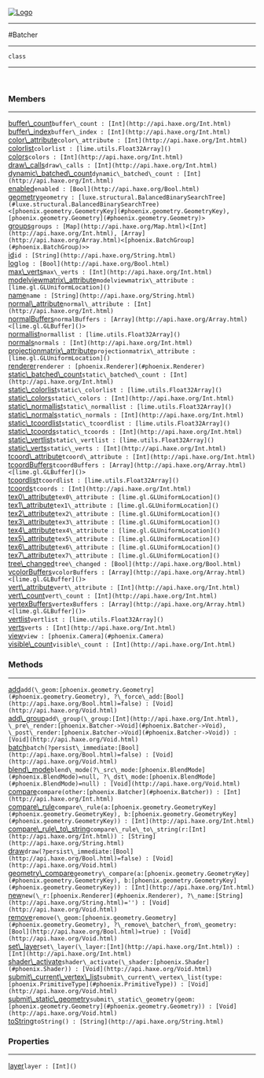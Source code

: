 
[![Logo](../../images/logo.png)](../../api/index.html)

---



#Batcher



---

`class`
<span class="meta">

</span>


---

&nbsp;
&nbsp;

<h3>Members</h3> <hr/><span class="member apipage">
            <a name="buffer_count"><a class="lift" href="#buffer_count">buffer\_count</a></a><code class="signature apipage">buffer\_count : [Int](http://api.haxe.org/Int.html)</code><br/></span>
        <span class="small_desc_flat"></span><span class="member apipage">
            <a name="buffer_index"><a class="lift" href="#buffer_index">buffer\_index</a></a><code class="signature apipage">buffer\_index : [Int](http://api.haxe.org/Int.html)</code><br/></span>
        <span class="small_desc_flat"></span><span class="member apipage">
            <a name="color_attribute"><a class="lift" href="#color_attribute">color\_attribute</a></a><code class="signature apipage">color\_attribute : [Int](http://api.haxe.org/Int.html)</code><br/></span>
        <span class="small_desc_flat"></span><span class="member apipage">
            <a name="colorlist"><a class="lift" href="#colorlist">colorlist</a></a><code class="signature apipage">colorlist : [lime.utils.Float32Array]()</code><br/></span>
        <span class="small_desc_flat"></span><span class="member apipage">
            <a name="colors"><a class="lift" href="#colors">colors</a></a><code class="signature apipage">colors : [Int](http://api.haxe.org/Int.html)</code><br/></span>
        <span class="small_desc_flat"></span><span class="member apipage">
            <a name="draw_calls"><a class="lift" href="#draw_calls">draw\_calls</a></a><code class="signature apipage">draw\_calls : [Int](http://api.haxe.org/Int.html)</code><br/></span>
        <span class="small_desc_flat"></span><span class="member apipage">
            <a name="dynamic_batched_count"><a class="lift" href="#dynamic_batched_count">dynamic\_batched\_count</a></a><code class="signature apipage">dynamic\_batched\_count : [Int](http://api.haxe.org/Int.html)</code><br/></span>
        <span class="small_desc_flat"></span><span class="member apipage">
            <a name="enabled"><a class="lift" href="#enabled">enabled</a></a><code class="signature apipage">enabled : [Bool](http://api.haxe.org/Bool.html)</code><br/></span>
        <span class="small_desc_flat"></span><span class="member apipage">
            <a name="geometry"><a class="lift" href="#geometry">geometry</a></a><code class="signature apipage">geometry : [luxe.structural.BalancedBinarySearchTree](#luxe.structural.BalancedBinarySearchTree)&lt;[phoenix.geometry.GeometryKey](#phoenix.geometry.GeometryKey), [phoenix.geometry.Geometry](#phoenix.geometry.Geometry)&gt;</code><br/></span>
        <span class="small_desc_flat"></span><span class="member apipage">
            <a name="groups"><a class="lift" href="#groups">groups</a></a><code class="signature apipage">groups : [Map](http://api.haxe.org/Map.html)&lt;[Int](http://api.haxe.org/Int.html), [Array](http://api.haxe.org/Array.html)&lt;[phoenix.BatchGroup](#phoenix.BatchGroup)&gt;&gt;</code><br/></span>
        <span class="small_desc_flat"></span><span class="member apipage">
            <a name="id"><a class="lift" href="#id">id</a></a><code class="signature apipage">id : [String](http://api.haxe.org/String.html)</code><br/></span>
        <span class="small_desc_flat"></span><span class="member apipage">
            <a name="log"><a class="lift" href="#log">log</a></a><code class="signature apipage">log : [Bool](http://api.haxe.org/Bool.html)</code><br/></span>
        <span class="small_desc_flat"></span><span class="member apipage">
            <a name="max_verts"><a class="lift" href="#max_verts">max\_verts</a></a><code class="signature apipage">max\_verts : [Int](http://api.haxe.org/Int.html)</code><br/></span>
        <span class="small_desc_flat"></span><span class="member apipage">
            <a name="modelviewmatrix_attribute"><a class="lift" href="#modelviewmatrix_attribute">modelviewmatrix\_attribute</a></a><code class="signature apipage">modelviewmatrix\_attribute : [lime.gl.GLUniformLocation]()</code><br/></span>
        <span class="small_desc_flat"></span><span class="member apipage">
            <a name="name"><a class="lift" href="#name">name</a></a><code class="signature apipage">name : [String](http://api.haxe.org/String.html)</code><br/></span>
        <span class="small_desc_flat"></span><span class="member apipage">
            <a name="normal_attribute"><a class="lift" href="#normal_attribute">normal\_attribute</a></a><code class="signature apipage">normal\_attribute : [Int](http://api.haxe.org/Int.html)</code><br/></span>
        <span class="small_desc_flat"></span><span class="member apipage">
            <a name="normalBuffers"><a class="lift" href="#normalBuffers">normalBuffers</a></a><code class="signature apipage">normalBuffers : [Array](http://api.haxe.org/Array.html)&lt;[lime.gl.GLBuffer]()&gt;</code><br/></span>
        <span class="small_desc_flat"></span><span class="member apipage">
            <a name="normallist"><a class="lift" href="#normallist">normallist</a></a><code class="signature apipage">normallist : [lime.utils.Float32Array]()</code><br/></span>
        <span class="small_desc_flat"></span><span class="member apipage">
            <a name="normals"><a class="lift" href="#normals">normals</a></a><code class="signature apipage">normals : [Int](http://api.haxe.org/Int.html)</code><br/></span>
        <span class="small_desc_flat"></span><span class="member apipage">
            <a name="projectionmatrix_attribute"><a class="lift" href="#projectionmatrix_attribute">projectionmatrix\_attribute</a></a><code class="signature apipage">projectionmatrix\_attribute : [lime.gl.GLUniformLocation]()</code><br/></span>
        <span class="small_desc_flat"></span><span class="member apipage">
            <a name="renderer"><a class="lift" href="#renderer">renderer</a></a><code class="signature apipage">renderer : [phoenix.Renderer](#phoenix.Renderer)</code><br/></span>
        <span class="small_desc_flat"></span><span class="member apipage">
            <a name="static_batched_count"><a class="lift" href="#static_batched_count">static\_batched\_count</a></a><code class="signature apipage">static\_batched\_count : [Int](http://api.haxe.org/Int.html)</code><br/></span>
        <span class="small_desc_flat"></span><span class="member apipage">
            <a name="static_colorlist"><a class="lift" href="#static_colorlist">static\_colorlist</a></a><code class="signature apipage">static\_colorlist : [lime.utils.Float32Array]()</code><br/></span>
        <span class="small_desc_flat"></span><span class="member apipage">
            <a name="static_colors"><a class="lift" href="#static_colors">static\_colors</a></a><code class="signature apipage">static\_colors : [Int](http://api.haxe.org/Int.html)</code><br/></span>
        <span class="small_desc_flat"></span><span class="member apipage">
            <a name="static_normallist"><a class="lift" href="#static_normallist">static\_normallist</a></a><code class="signature apipage">static\_normallist : [lime.utils.Float32Array]()</code><br/></span>
        <span class="small_desc_flat"></span><span class="member apipage">
            <a name="static_normals"><a class="lift" href="#static_normals">static\_normals</a></a><code class="signature apipage">static\_normals : [Int](http://api.haxe.org/Int.html)</code><br/></span>
        <span class="small_desc_flat"></span><span class="member apipage">
            <a name="static_tcoordlist"><a class="lift" href="#static_tcoordlist">static\_tcoordlist</a></a><code class="signature apipage">static\_tcoordlist : [lime.utils.Float32Array]()</code><br/></span>
        <span class="small_desc_flat"></span><span class="member apipage">
            <a name="static_tcoords"><a class="lift" href="#static_tcoords">static\_tcoords</a></a><code class="signature apipage">static\_tcoords : [Int](http://api.haxe.org/Int.html)</code><br/></span>
        <span class="small_desc_flat"></span><span class="member apipage">
            <a name="static_vertlist"><a class="lift" href="#static_vertlist">static\_vertlist</a></a><code class="signature apipage">static\_vertlist : [lime.utils.Float32Array]()</code><br/></span>
        <span class="small_desc_flat"></span><span class="member apipage">
            <a name="static_verts"><a class="lift" href="#static_verts">static\_verts</a></a><code class="signature apipage">static\_verts : [Int](http://api.haxe.org/Int.html)</code><br/></span>
        <span class="small_desc_flat"></span><span class="member apipage">
            <a name="tcoord_attribute"><a class="lift" href="#tcoord_attribute">tcoord\_attribute</a></a><code class="signature apipage">tcoord\_attribute : [Int](http://api.haxe.org/Int.html)</code><br/></span>
        <span class="small_desc_flat"></span><span class="member apipage">
            <a name="tcoordBuffers"><a class="lift" href="#tcoordBuffers">tcoordBuffers</a></a><code class="signature apipage">tcoordBuffers : [Array](http://api.haxe.org/Array.html)&lt;[lime.gl.GLBuffer]()&gt;</code><br/></span>
        <span class="small_desc_flat"></span><span class="member apipage">
            <a name="tcoordlist"><a class="lift" href="#tcoordlist">tcoordlist</a></a><code class="signature apipage">tcoordlist : [lime.utils.Float32Array]()</code><br/></span>
        <span class="small_desc_flat"></span><span class="member apipage">
            <a name="tcoords"><a class="lift" href="#tcoords">tcoords</a></a><code class="signature apipage">tcoords : [Int](http://api.haxe.org/Int.html)</code><br/></span>
        <span class="small_desc_flat"></span><span class="member apipage">
            <a name="tex0_attribute"><a class="lift" href="#tex0_attribute">tex0\_attribute</a></a><code class="signature apipage">tex0\_attribute : [lime.gl.GLUniformLocation]()</code><br/></span>
        <span class="small_desc_flat"></span><span class="member apipage">
            <a name="tex1_attribute"><a class="lift" href="#tex1_attribute">tex1\_attribute</a></a><code class="signature apipage">tex1\_attribute : [lime.gl.GLUniformLocation]()</code><br/></span>
        <span class="small_desc_flat"></span><span class="member apipage">
            <a name="tex2_attribute"><a class="lift" href="#tex2_attribute">tex2\_attribute</a></a><code class="signature apipage">tex2\_attribute : [lime.gl.GLUniformLocation]()</code><br/></span>
        <span class="small_desc_flat"></span><span class="member apipage">
            <a name="tex3_attribute"><a class="lift" href="#tex3_attribute">tex3\_attribute</a></a><code class="signature apipage">tex3\_attribute : [lime.gl.GLUniformLocation]()</code><br/></span>
        <span class="small_desc_flat"></span><span class="member apipage">
            <a name="tex4_attribute"><a class="lift" href="#tex4_attribute">tex4\_attribute</a></a><code class="signature apipage">tex4\_attribute : [lime.gl.GLUniformLocation]()</code><br/></span>
        <span class="small_desc_flat"></span><span class="member apipage">
            <a name="tex5_attribute"><a class="lift" href="#tex5_attribute">tex5\_attribute</a></a><code class="signature apipage">tex5\_attribute : [lime.gl.GLUniformLocation]()</code><br/></span>
        <span class="small_desc_flat"></span><span class="member apipage">
            <a name="tex6_attribute"><a class="lift" href="#tex6_attribute">tex6\_attribute</a></a><code class="signature apipage">tex6\_attribute : [lime.gl.GLUniformLocation]()</code><br/></span>
        <span class="small_desc_flat"></span><span class="member apipage">
            <a name="tex7_attribute"><a class="lift" href="#tex7_attribute">tex7\_attribute</a></a><code class="signature apipage">tex7\_attribute : [lime.gl.GLUniformLocation]()</code><br/></span>
        <span class="small_desc_flat"></span><span class="member apipage">
            <a name="tree_changed"><a class="lift" href="#tree_changed">tree\_changed</a></a><code class="signature apipage">tree\_changed : [Bool](http://api.haxe.org/Bool.html)</code><br/></span>
        <span class="small_desc_flat"></span><span class="member apipage">
            <a name="vcolorBuffers"><a class="lift" href="#vcolorBuffers">vcolorBuffers</a></a><code class="signature apipage">vcolorBuffers : [Array](http://api.haxe.org/Array.html)&lt;[lime.gl.GLBuffer]()&gt;</code><br/></span>
        <span class="small_desc_flat"></span><span class="member apipage">
            <a name="vert_attribute"><a class="lift" href="#vert_attribute">vert\_attribute</a></a><code class="signature apipage">vert\_attribute : [Int](http://api.haxe.org/Int.html)</code><br/></span>
        <span class="small_desc_flat"></span><span class="member apipage">
            <a name="vert_count"><a class="lift" href="#vert_count">vert\_count</a></a><code class="signature apipage">vert\_count : [Int](http://api.haxe.org/Int.html)</code><br/></span>
        <span class="small_desc_flat"></span><span class="member apipage">
            <a name="vertexBuffers"><a class="lift" href="#vertexBuffers">vertexBuffers</a></a><code class="signature apipage">vertexBuffers : [Array](http://api.haxe.org/Array.html)&lt;[lime.gl.GLBuffer]()&gt;</code><br/></span>
        <span class="small_desc_flat"></span><span class="member apipage">
            <a name="vertlist"><a class="lift" href="#vertlist">vertlist</a></a><code class="signature apipage">vertlist : [lime.utils.Float32Array]()</code><br/></span>
        <span class="small_desc_flat"></span><span class="member apipage">
            <a name="verts"><a class="lift" href="#verts">verts</a></a><code class="signature apipage">verts : [Int](http://api.haxe.org/Int.html)</code><br/></span>
        <span class="small_desc_flat"></span><span class="member apipage">
            <a name="view"><a class="lift" href="#view">view</a></a><code class="signature apipage">view : [phoenix.Camera](#phoenix.Camera)</code><br/></span>
        <span class="small_desc_flat"></span><span class="member apipage">
            <a name="visible_count"><a class="lift" href="#visible_count">visible\_count</a></a><code class="signature apipage">visible\_count : [Int](http://api.haxe.org/Int.html)</code><br/></span>
        <span class="small_desc_flat"></span>

<h3>Methods</h3> <hr/><span class="method apipage">
            <a name="add"><a class="lift" href="#add">add</a></a><code class="signature apipage">add(\_geom:<span>[phoenix.geometry.Geometry](#phoenix.geometry.Geometry)</span>, ?\_force\_add:<span>[Bool](http://api.haxe.org/Bool.html)=false</span>) : [Void](http://api.haxe.org/Void.html)</code><br/><span class="small_desc_flat"></span>
        </span>
    <span class="method apipage">
            <a name="add_group"><a class="lift" href="#add_group">add\_group</a></a><code class="signature apipage">add\_group(\_group:<span>[Int](http://api.haxe.org/Int.html)</span>, \_pre\_render:<span>[phoenix.Batcher-&gt;Void](#phoenix.Batcher->Void)</span>, \_post\_render:<span>[phoenix.Batcher-&gt;Void](#phoenix.Batcher->Void)</span>) : [Void](http://api.haxe.org/Void.html)</code><br/><span class="small_desc_flat"></span>
        </span>
    <span class="method apipage">
            <a name="batch"><a class="lift" href="#batch">batch</a></a><code class="signature apipage">batch(?persist\_immediate:<span>[Bool](http://api.haxe.org/Bool.html)=false</span>) : [Void](http://api.haxe.org/Void.html)</code><br/><span class="small_desc_flat"></span>
        </span>
    <span class="method apipage">
            <a name="blend_mode"><a class="lift" href="#blend_mode">blend\_mode</a></a><code class="signature apipage">blend\_mode(?\_src\_mode:<span>[phoenix.BlendMode](#phoenix.BlendMode)=null</span>, ?\_dst\_mode:<span>[phoenix.BlendMode](#phoenix.BlendMode)=null</span>) : [Void](http://api.haxe.org/Void.html)</code><br/><span class="small_desc_flat"></span>
        </span>
    <span class="method apipage">
            <a name="compare"><a class="lift" href="#compare">compare</a></a><code class="signature apipage">compare(other:<span>[phoenix.Batcher](#phoenix.Batcher)</span>) : [Int](http://api.haxe.org/Int.html)</code><br/><span class="small_desc_flat"></span>
        </span>
    <span class="method apipage">
            <a name="compare_rule"><a class="lift" href="#compare_rule">compare\_rule</a></a><code class="signature apipage">compare\_rule(a:<span>[phoenix.geometry.GeometryKey](#phoenix.geometry.GeometryKey)</span>, b:<span>[phoenix.geometry.GeometryKey](#phoenix.geometry.GeometryKey)</span>) : [Int](http://api.haxe.org/Int.html)</code><br/><span class="small_desc_flat"></span>
        </span>
    <span class="method apipage">
            <a name="compare_rule_to_string"><a class="lift" href="#compare_rule_to_string">compare\_rule\_to\_string</a></a><code class="signature apipage">compare\_rule\_to\_string(r:<span>[Int](http://api.haxe.org/Int.html)</span>) : [String](http://api.haxe.org/String.html)</code><br/><span class="small_desc_flat"></span>
        </span>
    <span class="method apipage">
            <a name="draw"><a class="lift" href="#draw">draw</a></a><code class="signature apipage">draw(?persist\_immediate:<span>[Bool](http://api.haxe.org/Bool.html)=false</span>) : [Void](http://api.haxe.org/Void.html)</code><br/><span class="small_desc_flat"></span>
        </span>
    <span class="method apipage">
            <a name="geometry_compare"><a class="lift" href="#geometry_compare">geometry\_compare</a></a><code class="signature apipage">geometry\_compare(a:<span>[phoenix.geometry.GeometryKey](#phoenix.geometry.GeometryKey)</span>, b:<span>[phoenix.geometry.GeometryKey](#phoenix.geometry.GeometryKey)</span>) : [Int](http://api.haxe.org/Int.html)</code><br/><span class="small_desc_flat"></span>
        </span>
    <span class="method apipage">
            <a name="new"><a class="lift" href="#new">new</a></a><code class="signature apipage">new(\_r:<span>[phoenix.Renderer](#phoenix.Renderer)</span>, ?\_name:<span>[String](http://api.haxe.org/String.html)=&#x27;&#x27;</span>) : [Void](http://api.haxe.org/Void.html)</code><br/><span class="small_desc_flat"></span>
        </span>
    <span class="method apipage">
            <a name="remove"><a class="lift" href="#remove">remove</a></a><code class="signature apipage">remove(\_geom:<span>[phoenix.geometry.Geometry](#phoenix.geometry.Geometry)</span>, ?\_remove\_batcher\_from\_geometry:<span>[Bool](http://api.haxe.org/Bool.html)=true</span>) : [Void](http://api.haxe.org/Void.html)</code><br/><span class="small_desc_flat"></span>
        </span>
    <span class="method apipage">
            <a name="set_layer"><a class="lift" href="#set_layer">set\_layer</a></a><code class="signature apipage">set\_layer(\_layer:<span>[Int](http://api.haxe.org/Int.html)</span>) : [Int](http://api.haxe.org/Int.html)</code><br/><span class="small_desc_flat"></span>
        </span>
    <span class="method apipage">
            <a name="shader_activate"><a class="lift" href="#shader_activate">shader\_activate</a></a><code class="signature apipage">shader\_activate(\_shader:<span>[phoenix.Shader](#phoenix.Shader)</span>) : [Void](http://api.haxe.org/Void.html)</code><br/><span class="small_desc_flat"></span>
        </span>
    <span class="method apipage">
            <a name="submit_current_vertex_list"><a class="lift" href="#submit_current_vertex_list">submit\_current\_vertex\_list</a></a><code class="signature apipage">submit\_current\_vertex\_list(type:<span>[phoenix.PrimitiveType](#phoenix.PrimitiveType)</span>) : [Void](http://api.haxe.org/Void.html)</code><br/><span class="small_desc_flat"></span>
        </span>
    <span class="method apipage">
            <a name="submit_static_geometry"><a class="lift" href="#submit_static_geometry">submit\_static\_geometry</a></a><code class="signature apipage">submit\_static\_geometry(geom:<span>[phoenix.geometry.Geometry](#phoenix.geometry.Geometry)</span>) : [Void](http://api.haxe.org/Void.html)</code><br/><span class="small_desc_flat"></span>
        </span>
    <span class="method apipage">
            <a name="toString"><a class="lift" href="#toString">toString</a></a><code class="signature apipage">toString() : [String](http://api.haxe.org/String.html)</code><br/><span class="small_desc_flat"></span>
        </span>
    

<h3>Properties</h3> <hr/><span class="property apipage">
            <a name="layer"><a class="lift" href="#layer">layer</a></a><code class="signature apipage">layer : [Int]()</code><br/><span class="small_desc_flat"></span>
        </span>

&nbsp;
&nbsp;
&nbsp;